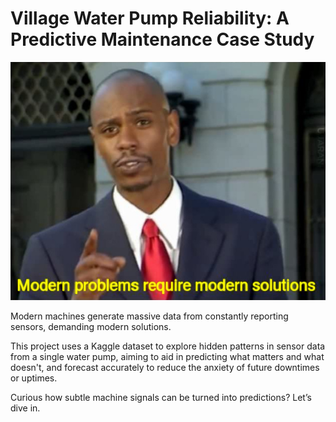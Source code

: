 # Village Water Pump Reliability: A Predictive Maintenance Case Study

![Image](PostImages/Modern_Problems_Require_Modern_Solutions.jpg)

Modern machines generate massive data from constantly reporting sensors, demanding modern solutions.

This project uses a Kaggle dataset to explore hidden patterns in sensor data from a single water pump, aiming to aid in predicting what matters and what doesn't, and forecast accurately to reduce the anxiety of future downtimes or uptimes.

Curious how subtle machine signals can be turned into predictions? Let’s dive in.
